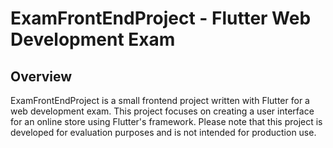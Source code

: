 # ExamFrontEndProject - Flutter Web Development Exam
## Overview
ExamFrontEndProject is a small frontend project written with Flutter for a web development exam. This project focuses on creating a user interface for an online store using Flutter's framework. Please note that this project is developed for evaluation purposes and is not intended for production use.
